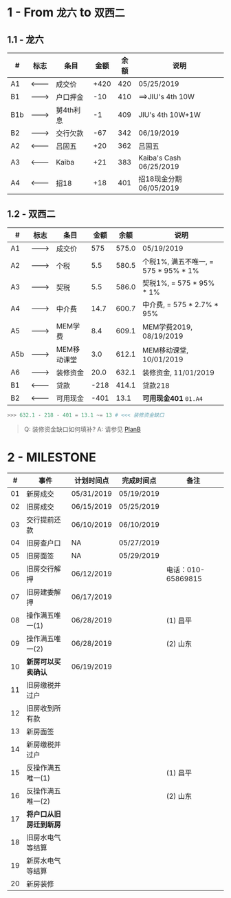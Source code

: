 # 1 - From `龙六` to `双西二` 

## 1.1 - 龙六

| # |标志|    条目| 金额|余额|说明|
|-- |  --|      --|   --|  --|  --|
|A1 |<---|成交价  |  +420| 420|05/25/2019|
|B1 |--->|户口押金|   -10| 410|==>JIU's 4th 10W|
|B1b|--->|舅4th利息|   -1| 409|JIU's 4th 10W+1W|
|B2 |--->|交行欠款|   -67| 342|06/19/2019|
|A2 |<---|吕固五  |   +20| 362|吕固五|
|A3 |<---|Kaiba   |   +21| 383|Kaiba's Cash 06/25/2019|
|A4 |<---|招18    |   +18| 401|招18现金分期 06/05/2019|

## 1.2 - 双西二 

| # |标志|    条目| 金额| 余额|说明|
|-- |  --|      --|   --|   --|  --|
|A1 |--->|成交价  |  575|575.0|05/19/2019|
|A2 |--->|个税    |  5.5|580.5|个税1%, 满五不唯一, = 575 * 95% * 1%|
|A3 |--->|契税    |  5.5|586.0|契税1%, = 575 * 95% * 1%|
|A4 |--->|中介费  | 14.7|600.7|中介费, = 575 * 2.7% * 95%|
|A5 |--->|MEM学费 |  8.4|609.1|MEM学费2019, 08/19/2019|
|A5b|--->|MEM移动课堂|3.0|612.1|MEM移动课堂, 10/01/2019|
|A6 |--->|装修资金| 20.0|632.1|装修资金, 11/01/2019|
|B1 |<---|贷款    |-218 |414.1|贷款218|
|B2 |<---|可用现金|-401 | 13.1|**可用现金401** `01.A4`|

```Python
>>> 632.1 - 218 - 401 = 13.1 ~= 13 # <<< 装修资金缺口
```
> Q: 装修资金缺口如何填补? 
> A: 请参见 [PlanB](08Next36MPlanB.md)

# 2 - MILESTONE

| #|            事件|计划时间点|完成时间点|备注|
|--|              --|        --|        --|  --|
|01|新房成交        |05/31/2019|05/19/2019|    |
|02|旧房成交        |06/15/2019|05/25/2019|    |
|03|交行提前还款    |06/10/2019|06/10/2019|    |
|04|旧房查户口      |NA        |05/27/2019|    |
|05|旧房面签        |NA        |05/29/2019|    |
|06|旧房交行解押    |06/12/2019|          |电话：010-65869815|
|07|旧房建委解押    |06/17/2019|          |    |
|08|操作满五唯一(1) |06/28/2019|          |(1) 昌平|
|09|操作满五唯一(2) |06/28/2019|          |(2) 山东|
|10|**新房可以买卖确认**|06/19/2019|          |    |
|11|旧房缴税并过户  |          |          |    |       
|12|旧房收到所有款  |          |          |    |
|13|新房面签        |          |          |    |
|14|新房缴税并过户  |          |          |    |
|15|反操作满五唯一(1)|         |          |(1) 昌平|
|16|反操作满五唯一(2)|         |          |(2) 山东|
|17|**将户口从旧房迁到新房**|      |          |    |
|18|旧房水电气等结算|          |          |    |
|19|新房水电气等结算|          |          |    |
|20|新房装修        |          |          |    |
